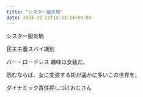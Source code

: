 ```yaml
---
title: "シスター服炎駒"
date: 2024-12-21T15:33:14+09:00
---
```

シスター服炎駒

民主主義スパイ識別

バー・ロードレス
趣味は女装だ。

怨むならば、女に変装する術が遥かに多いこの世界を。

ダイナミック責任押しつけおじさん
